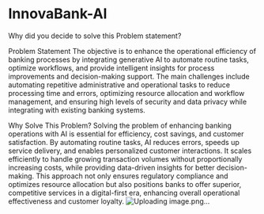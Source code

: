 # InnovaBank-AI


Why did you decide to solve this Problem statement?

Problem Statement
The objective is to enhance the operational efficiency of banking processes by integrating generative AI to automate routine tasks, optimize workflows, and provide intelligent insights for process improvements and decision-making support. The main challenges include automating repetitive administrative and operational tasks to reduce processing time and errors, optimizing resource allocation and workflow management, and ensuring high levels of security and data privacy while integrating with existing banking systems.


Why Solve This Problem?
Solving the problem of enhancing banking operations with AI is essential for efficiency, cost savings, and customer satisfaction. By automating routine tasks, AI reduces errors, speeds up service delivery, and enables personalized customer interactions. It scales efficiently to handle growing transaction volumes without proportionally increasing costs, while providing data-driven insights for better decision-making. This approach not only ensures regulatory compliance and optimizes resource allocation but also positions banks to offer superior, competitive services in a digital-first era, enhancing overall operational effectiveness and customer loyalty.
![Uploading image.png…]()
